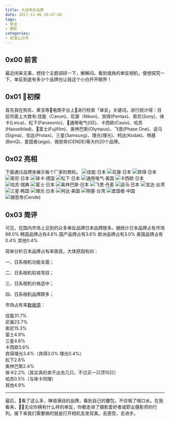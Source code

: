 ```yaml
---
title: 大话单反品牌
date: 2017-11-06 19:47:56
tags:
- 单反
- 摄影
categories:
- 部落公众号
---
```


## 0x00 前言

最近闲来无事，想找个主题调研一下，解解闷。看到墙角的单反相机，便想探究一下，单反到底有多少个品牌也让我这个小白开开眼界！

## 0x01 初探

首先我在狗东、某宝等电商平台上进行检索「单反」关键词。进行统计得：目前市面上大致有:佳能（Canon)、尼康（Nikon)、宾得(Pentax)、索尼(Sony)、徕卡(Leica)、松下(Panasonic)、通用电气(GE)、卡西欧(Casio)、哈苏(Hasselblad)、富士(Fujifilm)、奥林巴斯(Olympus)、飞思(Phase One)、适马(Sigma)、宝达(Protax)、三星(Samsung)、理光(理光)、柯达(Kodak)、明基(BenQ)、爱国者(aigo)、锡恩帝(CENDE)等大约20个品牌。

## 0x02 亮相
下面通过品牌来展示每个厂家的商标。
![佳能·日本](canon.jpg)
![尼康·日本](Nikon.jpg)
![宾得·日本](宾得.jpg)
![索尼·日本](sony.jpg)
![徕卡·德国](徕卡.jpg)
![松下·日本](松下.jpg)
![通用电气·美国](通用电气.jpg)
![卡西欧·日本](casio.jpg)
![哈苏·瑞典](哈苏.jpg)
![富士·日本](富士.jpg)
![奥林巴斯·日本](奥林巴斯.jpg)
![飞思·丹麦](飞思.png)
![适马·日本](适马.jpg)
![宝达·台湾](宝达.png)
![三星·韩国](三星.jpg)
![理光·日本](理光.jpg)
![柯达·美国](柯达.jpg)
![明基·台湾](明基.png)
![爱国者·中国](aigo.png)
![锡恩帝(Cende)](cende.jpg)

## 0x03 简评 
可见，在国内市场上见到的众多单反品牌日本品牌居多。据统计日本品牌占有市场88.0%  韩国品牌占有4.6%  国产品牌占有3.6% 欧洲品牌占有3.0% 美国品牌占有0.4% 其他0.4%

简单分析日本品牌占有率居高，大体原因有四：

一、日系相机功能全面；

二、日系相机较易驾驭；

三、日系相机价格适中；

四、日系相机品牌颇多；

市场占有率[数据源](http://www.ccsph.com/detail_4139.html)：

佳能31.7%  
尼康23.7%  
索尼15.3%  
富士4.9%  
三星4.6%  
卡西欧3.6%  
宾得理光3.4%（宾得3.0% 理光0.4%）  
松下2.8%  
奥林巴斯2.4%  
徕卡2.2%（其实真的卖不出去几只，不过买一只顶10只）  
哈苏0.5%（与徕卡同理）  
其他4.9%  

---
最后，看了这么多，琳琅满目的品牌，看到自己的腰包，不仅咽了咽口水。在我看来，无论你拥有什么样的单反，你都走进了摄影爱好者或职业摄影师的行列。接下来我们需要做的就是打开相机去发现美。去感受，去进步。

